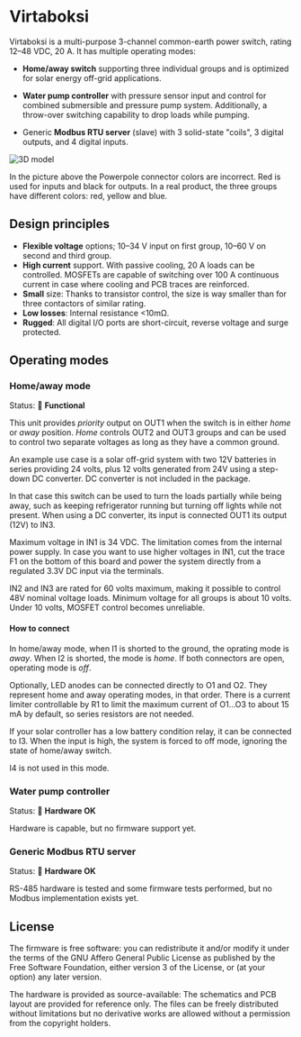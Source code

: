# Virtaboksi

Virtaboksi is a multi-purpose 3-channel common-earth power switch,
rating 12–48 VDC, 20 A. It has multiple operating modes:

* **Home/away switch** supporting three individual groups and is optimized
  for solar energy off-grid applications.

* **Water pump controller** with pressure sensor input and control for
  combined submersible and pressure pump system. Additionally, a
  throw-over switching capability to drop loads while pumping.

* Generic **Modbus RTU server** (slave) with 3 solid-state "coils", 3 digital
  outputs, and 4 digital inputs.

![3D model](docs/3d.avif)

In the picture above the Powerpole connector colors are incorrect. Red
is used for inputs and black for outputs. In a real product, the three
groups have different colors: red, yellow and blue.

## Design principles

* **Flexible voltage** options; 10–34 V input on first group, 10–60 V on
  second and third group.
* **High current** support. With passive cooling, 20 A loads can be
  controlled. MOSFETs are capable of switching over 100 A continuous
  current in case where cooling and PCB traces are reinforced.
* **Small** size: Thanks to transistor control, the size is way smaller than for
  three contactors of similar rating.
* **Low losses**: Internal resistance <10mΩ.
* **Rugged**: All digital I/O ports are short-circuit, reverse voltage and
  surge protected.

## Operating modes

### Home/away mode

Status: 💚 **Functional**

This unit provides *priority* output on OUT1 when the switch is in
either *home* or *away* position. *Home* controls OUT2 and OUT3 groups
and can be used to control two separate voltages as long as they have
a common ground.

An example use case is a solar off-grid system with two 12V batteries
in series providing 24 volts, plus 12 volts generated from 24V using a
step-down DC converter. DC converter is not included in the package.

In that case this switch can be used to turn the loads partially while
being away, such as keeping refrigerator running but turning off
lights while not present. When using a DC converter, its input is connected
OUT1 its output (12V) to IN3.

Maximum voltage in IN1 is 34 VDC. The limitation comes from the
internal power supply. In case you want to use higher voltages in IN1,
cut the trace F1 on the bottom of this board and power the system
directly from a regulated 3.3V DC input via the terminals.

IN2 and IN3 are rated for 60 volts maximum, making it possible to
control 48V nominal voltage loads. Minimum voltage for all groups is
about 10 volts. Under 10 volts, MOSFET control becomes unreliable.

#### How to connect

In home/away mode, when I1 is shorted to the ground, the oprating mode
is *away*. When I2 is shorted, the mode is *home*. If both connectors
are open, operating mode is *off*.

Optionally, LED anodes can be connected directly to O1 and O2. They
represent home and away operating modes, in that order. There is a
current limiter controllable by R1 to limit the maximum current of
O1...O3 to about 15 mA by default, so series resistors are not needed.

If your solar controller has a low battery condition relay, it can be
connected to I3. When the input is high, the system is forced to off mode,
ignoring the state of home/away switch.

I4 is not used in this mode.

### Water pump controller

Status: 🔬 **Hardware OK**

Hardware is capable, but no firmware support yet.

### Generic Modbus RTU server

Status: 🔬 **Hardware OK**

RS-485 hardware is tested and some firmware tests performed, but no
Modbus implementation exists yet.

## License

The firmware is free software: you can redistribute it and/or modify
it under the terms of the GNU Affero General Public License as
published by the Free Software Foundation, either version 3 of the
License, or (at your option) any later version.

The hardware is provided as source-available: The schematics and PCB
layout are provided for reference only. The files can be freely
distributed without limitations but no derivative works are allowed
without a permission from the copyright holders.
